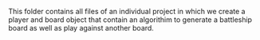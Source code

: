 This folder contains all files of an individual project in which we create a player and board object that contain an algorithim to generate a battleship board as well as play 
against another board. 
